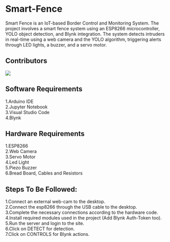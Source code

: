 # Smart-Fence
Smart Fence is an IoT-based Border Control and Monitoring System.
The project involves a smart fence system using an ESP8266 microcontroller, YOLO object detection, and Blynk integration.
The system detects intruders in real-time using a web camera and the YOLO algorithm, triggering alerts through LED lights, a buzzer, and a servo motor.

## Contributors
<a href="https://github.com/srajan-06/Smart-Fence/graphs/contributors">
  <img src="https://contrib.rocks/image?repo=srajan-06/Smart-Fence" />
</a>

## Software Requirements
1.Arduino IDE<br>
2.Jupyter Notebook<br>
3.Visual Studio Code<br>
4.Blynk 

## Hardware Requirements
1.ESP8266<br>
2.Web Camera<br>
3.Servo Motor<br>
4.Led Light<br>
5.Piezo Buzzer<br>
6.Bread Board, Cables and Resistors

## Steps To Be Followed:
1.Connect an external web-cam to the desktop.<br>
2.Connect the esp8266 through the USB cable to the desktop. <br>
3.Complete the necessary connections according to the hardware code.<br>
4.Install required modules used in the project (Add Blynk Auth-Token too).<br>
5.Run the server and login to the site.<br>
6.Click on DETECT for detection.<br>
7.Click on CONTROLS for Blynk actions.



